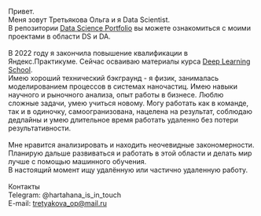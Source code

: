Привет.</br>
Меня зовут Третьякова Ольга и я Data Scientist. </br>
В репозитории [Data Science Portfolio](http://github.com/TretyakovaOlga/Data-Science-Projects) вы можете ознакомиться с моими проектами в области DS и DA.
</br>
</br>
В 2022 году я закончила повышение квалификации в Яндекс.Практикуме. Сейчас осваиваю материалы курса [Deep Learning School](https://stepik.org/org/dlschool).</br>
Имею хороший технический бэкграунд - я физик, занималась моделированием процессов в системах наночастиц. Имею навыки научного и рыночного анализа, опыт работы в бизнесе.  Люблю сложные задачи, умею учиться новому. Могу работать как в команде, так и в одиночку, самоогранизована, нацелена на результат, соблюдаю дедлайны и умею длительное время работать удаленно без потери результативности. </br>
</br>
Мне нравится анализировать и находить неочевидные закономерности. Планирую дальше развиваться и работать в этой области и делать мир лучше с помощью машинного обучения. </br>
В настоящий момент ищу удалённую или частично удаленную работу.</br>
</br>
Контакты </br>
Telegram: @hartahana_is_in_touch</br>
E-mail: tretyakova_op@mail.ru
